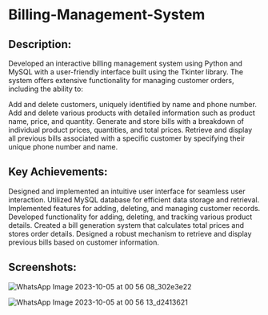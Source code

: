 # Billing-Management-System

## Description:
Developed an interactive billing management system using Python and MySQL with a user-friendly interface built using the Tkinter library. The system offers extensive functionality for managing customer orders, including the ability to:

Add and delete customers, uniquely identified by name and phone number.
Add and delete various products with detailed information such as product name, price, and quantity.
Generate and store bills with a breakdown of individual product prices, quantities, and total prices.
Retrieve and display all previous bills associated with a specific customer by specifying their unique phone number and name.


## Key Achievements:

Designed and implemented an intuitive user interface for seamless user interaction.
Utilized MySQL database for efficient data storage and retrieval.
Implemented features for adding, deleting, and managing customer records.
Developed functionality for adding, deleting, and tracking various product details.
Created a bill generation system that calculates total prices and stores order details.
Designed a robust mechanism to retrieve and display previous bills based on customer information.

## Screenshots:

![WhatsApp Image 2023-10-05 at 00 56 08_302e3e22](https://github.com/himansh19/Billing-Management-System/assets/89848299/9e1fd953-af0e-48c0-b8c6-b6ce40b07ca6)

![WhatsApp Image 2023-10-05 at 00 56 13_d2413621](https://github.com/himansh19/Billing-Management-System/assets/89848299/40e08942-63bb-4a3b-89e7-eb6187a95a97)

